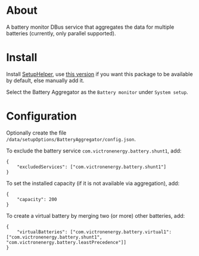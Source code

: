 
# About

A battery monitor DBus service that aggregates the data for multiple batteries (currently, only parallel supported).


# Install

Install [SetupHelper](https://github.com/kwindrem/SetupHelper), use [this version](https://github.com/pulquero/SetupHelper) if you want this package
to be available by default, else manually add it.

Select the Battery Aggregator as the `Battery monitor` under `System setup`.


# Configuration

Optionally create the file `/data/setupOptions/BatteryAggregator/config.json`.

To exclude the battery service `com.victronenergy.battery.shunt1`, add:

	{
		"excludedServices": ["com.victronenergy.battery.shunt1"]
	}

To set the installed capacity (if it is not available via aggregation), add:

	{
		"capacity": 200
	}

To create a virtual battery by merging two (or more) other batteries, add:

	{
		"virtualBatteries": ["com.victronenergy.battery.virtual1": ["com.victronenergy.battery.shunt1", "com.victronenergy.battery.leastPrecedence"]]
	}
